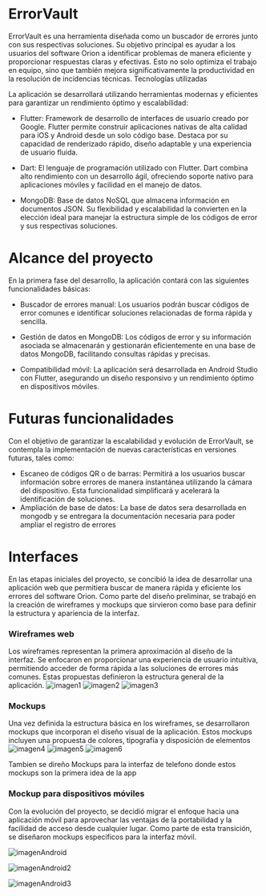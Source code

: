 # ErrorVault

ErrorVault es una herramienta diseñada como un buscador de errores junto con sus respectivas soluciones. Su objetivo principal es ayudar a los usuarios del software Orion a identificar problemas de manera eficiente y proporcionar respuestas claras y efectivas. Esto no solo optimiza el trabajo en equipo, sino que también mejora significativamente la productividad en la resolución de incidencias técnicas.
Tecnologías utilizadas

La aplicación se desarrollará utilizando herramientas modernas y eficientes para garantizar un rendimiento óptimo y escalabilidad:

* Flutter: Framework de desarrollo de interfaces de usuario creado por Google. Flutter permite construir aplicaciones nativas de alta calidad para iOS y Android desde un solo código base. Destaca por su capacidad de renderizado rápido, diseño adaptable y una experiencia de usuario fluida.

* Dart: El lenguaje de programación utilizado con Flutter. Dart combina alto rendimiento con un desarrollo ágil, ofreciendo soporte nativo para aplicaciones móviles y facilidad en el manejo de datos.

* MongoDB: Base de datos NoSQL que almacena información en documentos JSON. Su flexibilidad y escalabilidad la convierten en la elección ideal para manejar la estructura simple de los códigos de error y sus respectivas soluciones.

# Alcance del proyecto

En la primera fase del desarrollo, la aplicación contará con las siguientes funcionalidades básicas:

* Buscador de errores manual: Los usuarios podrán buscar códigos de error comunes e identificar soluciones relacionadas de forma rápida y sencilla.

* Gestión de datos en MongoDB: Los códigos de error y su información asociada se almacenarán y gestionarán eficientemente en una base de datos MongoDB, facilitando consultas rápidas y precisas.

* Compatibilidad móvil: La aplicación será desarrollada en Android Studio con Flutter, asegurando un diseño responsivo y un rendimiento óptimo en dispositivos móviles.

# Futuras funcionalidades

Con el objetivo de garantizar la escalabilidad y evolución de ErrorVault, se contempla la implementación de nuevas características en versiones futuras, tales como:

* Escaneo de códigos QR o de barras: Permitirá a los usuarios buscar información sobre errores de manera instantánea utilizando la cámara del dispositivo. Esta funcionalidad simplificará y acelerará la identificación de soluciones.
* Ampliación de base de datos: La base de datos sera desarrollada en mongodb y se entregara la documentación necesaria para poder ampliar el registro de errores

# Interfaces 
En las etapas iniciales del proyecto, se concibió la idea de desarrollar una aplicación web que permitiera buscar de manera rápida y eficiente los errores del software Orion. Como parte del diseño preliminar, se trabajó en la creación de wireframes y mockups que sirvieron como base para definir la estructura y apariencia de la interfaz.
### Wireframes web 
Los wireframes representan la primera aproximación al diseño de la interfaz. Se enfocaron en proporcionar una experiencia de usuario intuitiva, permitiendo acceder de forma rápida a las soluciones de errores más comunes. Estas propuestas definieron la estructura general de la aplicación.
![imagen1](https://github.com/iancicarelli/ErrorVault/blob/main/Mockups/ERRORVAULS-1.png)
![imagen2](https://github.com/iancicarelli/ErrorVault/blob/main/Mockups/ERRORVAULS-2.png)
![imagen3](https://github.com/iancicarelli/ErrorVault/blob/main/Mockups/ERRORVAULS-3.png)

### Mockups 
Una vez definida la estructura básica en los wireframes, se desarrollaron mockups que incorporan el diseño visual de la aplicación. Estos mockups incluyen una propuesta de colores, tipografía y disposición de elementos
![imagen4](https://github.com/iancicarelli/ErrorVault/blob/main/Mockups/ERRORVAULS-4.png)
![imagen5](https://github.com/iancicarelli/ErrorVault/blob/main/Mockups/ERRORVAULS-5.png)
![imagen6](https://github.com/iancicarelli/ErrorVault/blob/main/Mockups/ERRORVAULS-6.png)

Tambien se direño Mockups para la interfaz de telefono donde estos mockups son la primera idea de la app 

### Mockup para dispositivos móviles
Con la evolución del proyecto, se decidió migrar el enfoque hacia una aplicación móvil para aprovechar las ventajas de la portabilidad y la facilidad de acceso desde cualquier lugar. Como parte de esta transición, se diseñaron mockups específicos para la interfaz móvil.

![imagenAndroid](https://github.com/iancicarelli/ErrorVault/blob/main/Mockups/Android%20Compact%20-%201.png)

![imagenAndroid2](https://github.com/iancicarelli/ErrorVault/blob/main/Mockups/Android%20Compact%20-%202.png)

![imagenAndroid3](https://github.com/iancicarelli/ErrorVault/blob/main/Mockups/Android%20Compact%20-%203.png)
